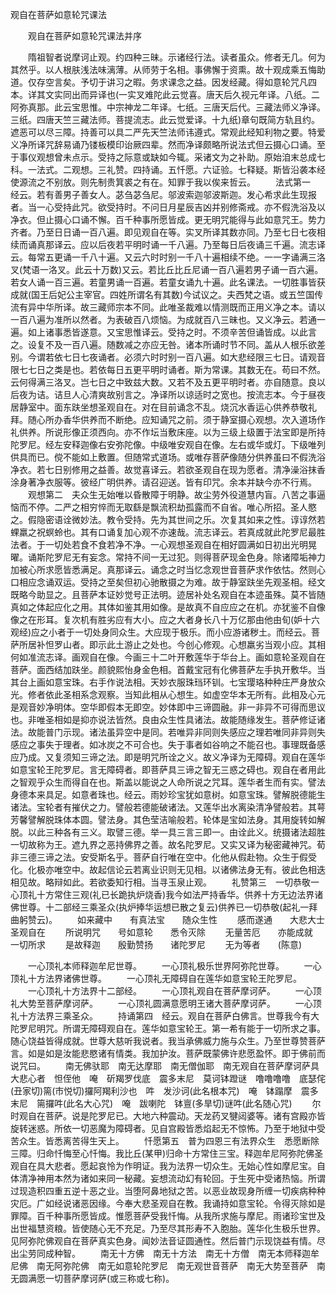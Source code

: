   观自在菩萨如意轮咒课法
　　




　　观自在菩萨如意轮咒课法并序

　　隋祖智者说摩诃止观。约四种三昧。示诸经行法。读者虽众。修者无几。何为其然乎。以人根肤浅法味漓薄。从师劳于名相。事佛懈于资熏。故十观成乘五悔助道。仅存空言矣。予切于讲习之暇。务求课念之益。因发经藏。得如意轮咒凡四本。详其文实同出而异译也(一实叉难陀此云觉喜。唐天后久视元年译。八纸。二阿弥真那。此云宝思惟。中宗神龙二年译。七纸。三唐天后代。三藏法师义净译。三纸。四唐天竺三藏法师。菩提流志。此云觉爱译。十九纸)章句既简方轨且约。遮恶可以尽三障。持善可以具二严先天竺法师讳遵式。常观此经知利物之要。特爱义净所译咒辞易诵乃镂板模印诒厥四辈。然而净译颇略所说法式但云摄心口诵。至于事仪观想曾未点示。受持之际意或缺如今辄。采诸文为之补助。原始洎末总成七科。一法式。二观想。三礼赞。四持诵。五忏愿。六证验。七释疑。斯皆沿袭本经使源流之不别放。则先制贵箕裘之有在。知罪于我以俟来哲云。
　　法式第一　经云。若有善男子善女人。苾刍苾刍尼。邬波索迦邬波斯迦。发心希求此生现报者。当一心受持此咒。欲受持时。不问日月星辰吉凶并别修斋戒。亦不假洗浴及以净衣。但止摄心口诵不懈。百千种事所愿皆成。更无明咒能得与此如意咒王。势力齐者。乃至日日诵一百八遍。即见观自在等。实叉所译其数亦同。乃至七日七夜相续而诵真那译云。应以后夜若平明时诵一千八遍。乃至每日后夜诵三千遍。流志译云。每常五更诵一千八十遍。又云六时时别一千八十遍相续不绝。一一字诵满三洛叉(梵语一洛叉。此云十万数)又云。若比丘比丘尼诵一百八遍若男子诵一百六遍。若女人诵一百三遍。若童男诵一百遍。若童女诵九十遍。此名课法。一切胜事皆获成就(国王后妃公主宰官。四姓所谓名有其数)今试议之。夫西梵之语。或五竺国传流有异中华所译。故三藏师宗本不同。此唯圣裁难以情测既而正用义净之本。请以一百八遍为准所以然者。为表破百八烦恼。为成就百八三昧也。又义净云。若通一遍。如上诸事悉皆遂意。又宝思惟译云。受持之时。不须辛苦但诵皆成。以此言之。设复不及一百八遍。随数减之亦应无咎。诸本所诵时节不同。盖从人根乐欲差别。今谓若依七日七夜诵者。必须六时时别一百八遍。如大悲经限三七日。请观音限七七日之类是也。若依每日五更平明时诵者。斯为常课。其数无在。苟曰不然。云何得满三洛叉。岂七日之中致兹大数。又若不及五更平明时者。亦自随意。良以后夜为诘。诘旦人心清爽故别言之。净译所以谅适时之宽也。按流志本。今于昼夜居静室中。面东趺坐想圣观自在。对在目前诵念不乱。烧沉水香运心供养恭敬礼拜。随心所办香华供养而不断绝。应知诵咒之前。须于静室摄心观想。次入道场作礼供养。所说形像正须西向。亦不作坛当敷床座。以为三级上级置于法宝即是所持陀罗尼。经左安释迦像右安弥陀像。中级唯安观自在像。左右或华或灯。下级唯列供具而已。傥不能如上敷置。但随常式道场。或唯存菩萨像随分供养虽曰不假洗浴净衣。若七日别修用之益善。故觉喜译云。若欲圣观自在现为愿者。清净澡浴抹香涂身著净衣服等。彼经广明供养。请召迎送。皆有印咒。余本并缺今亦不行焉。
　　观想第二　夫众生无始唯以昏散障于明静。故尘劳外役道慧内盲。八苦之事逼恼而不停。二严之相穷悴而无取繇是飘流积劫孤露而不自省。唯心所招。圣人愍之。假隐密语诠微妙法。教令受持。先为其世间之乐。次复其如来之性。谆谆然若蜾羸之祝螟蛉也。其有口诵复加心观不亦速哉。流志译云。若真成就此陀罗尼最胜法者。于一切处若食不食若净不净。一心观想圣观自在相好圆满如日初出光明晃曜。诵斯陀罗尼无有妄念。常持不间一无过犯。则得菩萨现金色身。除诸障垢神力加被心所求愿皆悉满足。真那译云。诵念之时当忆念观世音菩萨求作依怙。然则心口相应念诵双运。受持之至矣但初心驰散摄之为难。故于静室趺坐先观圣相。经文既略今助显之。且菩萨本证妙觉号正法明。迹居补处名观自在本迹虽殊。莫不皆随真如之体起应化之用。其体如鉴其用如像。是故真不自应应之在机。亦犹鉴不自像像之在形耳。复次机有胜劣应有大小。应之大者身长八十万亿那由他由旬(妒十六观经)应之小者于一切处身同众生。大应现于极乐。而小应游诸秽土。而经云。菩萨所居补怛罗山者。即示此土游止之处也。今创心修观。心想羸劣当观小应。其相何如准流志译。画观自在像。今画三十二叶开敷莲华于华台上。画如意轮圣观自在菩萨。面西结加趺坐。颜貌熙怡身金色相。首戴宝冠有化佛菩萨左手执开敷华。当其台上画如意宝珠。右手作说法相。天妙衣服珠珰环钏。七宝璎珞种种庄严身放众光。修者依此圣相系念观察。当知此相从心想生。如虚空华本无所有。此相及心元是观音妙净明体。空华即假本无即空。妙体即中三谛圆融。非一非异不可得而思议也。非唯圣相如是抑亦说法皆然。良由众生性具诸法。故能随缘发生。菩萨修证诸法。故能普门示现。诸法虽异空中是同。若唯异非同则失感应之理若唯同非异则失感应之事失于理者。如冰炭之不可合也。失于事者如谷响之不能召也。事理既备感应乃成。又复须知三谛之法。即是明咒所诠之义。故义净译为无障碍。观自在莲华如意宝轮王陀罗尼。言无障碍者。即菩萨具三谛之智无三惑之碍也。观自在者用此之智观乎众生而得自在也。斯盖以能说之人命所说之咒耳。莲华者生而有实。譬法身德本来具足。如意者珠也。经云。雨妙珍宝犹如意树。如意宝珠。譬解脱德能生诸法。宝轮者有摧伏之力。譬般若德能破诸法。又莲华出水离染清净譬般若。其萼芳馨譬解脱珠体本圆。譬法身。其色莹洁喻般若。轮体是宝如法身。其用旋转如解脱。以此三种各有三义。取譬三德。举一具三言三即一。由诠此义。统摄诸法超胜一切故称为王。遮九界之恶持佛界之善。故名陀罗尼。又实又译为秘密藏神咒。荀非三德三谛之法。安受斯名乎。菩萨自行唯在空中。化他从假赴物。众生于假受化。化极亦唯空中。故起信论云若离业识则无见相。以诸佛法身无有。彼此色相迭相见故。略辩如此。若欲委知行相。当寻玉泉止观。
　　礼赞第三　一切恭敬一心顶礼十方常住三观(礼已长跪执炉烧香)我今如法严持香华。供养十方无边法界诸佛世尊。十二部经三乘圣众(执炉捧华运想已散之复云)供养已一切恭敬(起礼一拜曲躬赞云)。
　　如来藏中　　有真法宝　　随众生性
　　感而遂通　　大悲大士　　圣观自在
　　所说明咒　　号如意轮　　悉令灭除
　　无量苦厄　　亦能成就　　一切所求
　　是故释迦　　殷勤赞扬　　诸陀罗尼
　　无为等者　　(陈意)

　　一心顶礼本师释迦牟尼世尊。
　　一心顶礼极乐世界阿弥陀世尊。
　　一心顶礼十方法界诸佛世尊。
　　一心顶礼无障碍自在莲华如意宝轮王陀罗尼。
　　一心顶礼十方法界十二部经。
　　一心顶礼观自在菩萨摩诃萨。
　　一心顶礼大势至菩萨摩诃萨。
　　一心顶礼圆满意愿明王诸大菩萨摩诃萨。
　　一心顶礼十方法界三乘圣众。
　　持诵第四　经云。观自在菩萨白佛言。世尊我今有大陀罗尼明咒。所谓无障碍观自在。莲华如意宝轮王。第一希有能于一切所求之事。随心饶益皆得成就。世尊大慈听我说者。我当承佛威力施与众生。乃至世尊赞菩萨言。如是如是汝能悲愍诸有情类。我加护汝。菩萨既蒙佛许悲愿盈怀。即于佛前而说咒曰。
　　南无佛驮耶　南无达摩耶　南无僧伽耶　南无观自在菩萨摩诃萨具大悲心者　怛侄他　唵　斫羯罗伐底　震多末尼　莫诃钵蹬谜　噜噜噜噜　底瑟侘(丑家切)篅(市悦切)攞阿羯利沙也　吽　发沙诃(此名根本咒)　唵　钵蹋摩　震多末尼　篅攞吽(此名大心咒)　唵　跋喇陀　钵亶(多旱切)谜吽(此名随心咒)
　　尔时观自在菩萨。说是陀罗尼已。大地六种震动。天龙药叉犍闼婆等。诸有宫殿亦皆旋转迷惑。所依一切恶魔为障碍者。见自宫殿皆悉焰起无不惊怖。乃至于地狱中受苦众生。皆悉离苦得生天上。
　　忏愿第五　普为四恩三有法界众生　悉愿断除三障。归命忏悔至心忏悔。我比丘(某甲)归命十方常住三宝。释迦牟尼阿弥陀佛圣观自在具大悲者。愿起哀怜为作明证。我为法界一切众生。无始心性如摩尼宝。自体清净神用本然为诸如来同一秘藏。妄想流动幻有轮回。于生死中受诸热恼。所谓过现造积四重五逆十恶之业。当堕阿鼻地狱之苦。以恶业故现身所缠一切疾病种种灾厄。广如经说诸恶因缘。今奉大悲圣观自在教。我诵持如意宝轮。令得灭除如是罪障。百千种事所愿皆成。惟愿菩萨受我忏悔。从我所求施与摩尼。雨诸珍宝世及出世福慧资粮。皆使随心无不充足。乃至尽其形寿不入胞胎。莲华化生极乐世界。见阿弥陀佛观自在菩萨真实色身。闻妙法音证圆通性。然后普门示现饶益有情。尽出尘劳同成种智。
　　南无十方佛　南无十方法　南无十方僧　南无本师释迦牟尼佛　南无阿弥陀佛　南无如意轮陀罗尼　南无观世音菩萨　南无大势至菩萨　南无圆满愿一切菩萨摩诃萨(或三称或七称)。


